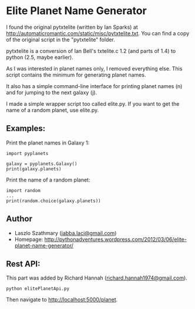 Elite Planet Name Generator
===========================

I found the original pytxtelite (written by Ian Sparks) at
<http://automaticromantic.com/static/misc/pytxtelite.txt>.
You can find a copy of the original script in the "pytxtelite" folder.

pytxtelite is a conversion of Ian Bell's txtelite.c 1.2 (and parts of 1.4)
to python (2.5, maybe earlier).

As I was interested in planet names only, I removed everything
else. This script contains the minimum for generating planet
names.

It also has a simple command-line interface for printing planet names (n)
and for jumping to the next galaxy (j).

I made a simple wrapper script too called elite.py. If you want to get
the name of a random planet, use elite.py.

Examples:
---------

Print the planet names in Galaxy 1:

    import pyplanets

    galaxy = pyplanets.Galaxy()
    print(galaxy.planets)

Print the name of a random planet:

    import random
    ...
    print(random.choice(galaxy.planets))

Author
------

* Laszlo Szathmary (<jabba.laci@gmail.com>)
* Homepage: <http://pythonadventures.wordpress.com/2012/03/06/elite-planet-name-generator/>

Rest API:
---------

This part was added by Richard Hannah (<richard.hannah1974@gmail.com>).

    python elitePlanetApi.py

Then navigate to <http://localhost:5000/planet>.

